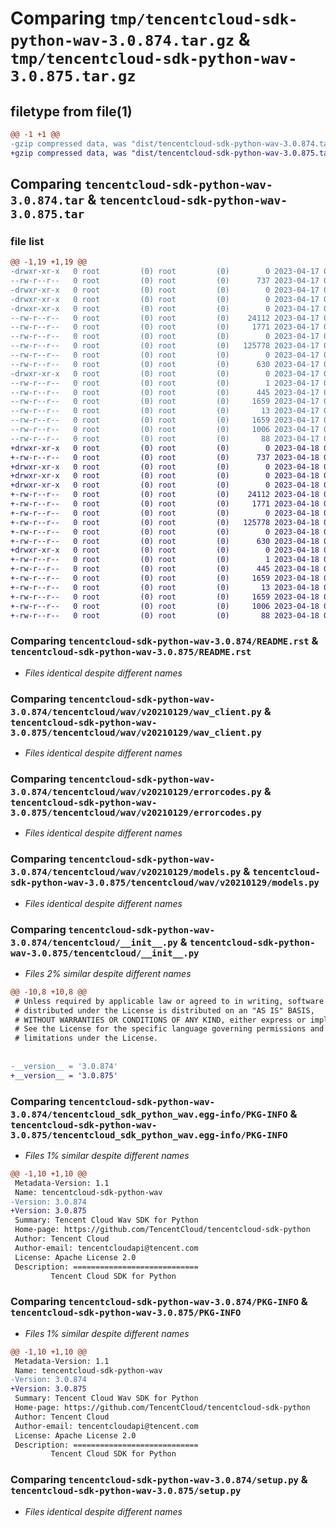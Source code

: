 # Comparing `tmp/tencentcloud-sdk-python-wav-3.0.874.tar.gz` & `tmp/tencentcloud-sdk-python-wav-3.0.875.tar.gz`

## filetype from file(1)

```diff
@@ -1 +1 @@
-gzip compressed data, was "dist/tencentcloud-sdk-python-wav-3.0.874.tar", last modified: Mon Apr 17 00:54:41 2023, max compression
+gzip compressed data, was "dist/tencentcloud-sdk-python-wav-3.0.875.tar", last modified: Tue Apr 18 01:05:29 2023, max compression
```

## Comparing `tencentcloud-sdk-python-wav-3.0.874.tar` & `tencentcloud-sdk-python-wav-3.0.875.tar`

### file list

```diff
@@ -1,19 +1,19 @@
-drwxr-xr-x   0 root         (0) root         (0)        0 2023-04-17 00:54:41.000000 tencentcloud-sdk-python-wav-3.0.874/
--rw-r--r--   0 root         (0) root         (0)      737 2023-04-17 00:54:41.000000 tencentcloud-sdk-python-wav-3.0.874/README.rst
-drwxr-xr-x   0 root         (0) root         (0)        0 2023-04-17 00:54:41.000000 tencentcloud-sdk-python-wav-3.0.874/tencentcloud/
-drwxr-xr-x   0 root         (0) root         (0)        0 2023-04-17 00:54:41.000000 tencentcloud-sdk-python-wav-3.0.874/tencentcloud/wav/
-drwxr-xr-x   0 root         (0) root         (0)        0 2023-04-17 00:54:41.000000 tencentcloud-sdk-python-wav-3.0.874/tencentcloud/wav/v20210129/
--rw-r--r--   0 root         (0) root         (0)    24112 2023-04-17 00:54:41.000000 tencentcloud-sdk-python-wav-3.0.874/tencentcloud/wav/v20210129/wav_client.py
--rw-r--r--   0 root         (0) root         (0)     1771 2023-04-17 00:54:41.000000 tencentcloud-sdk-python-wav-3.0.874/tencentcloud/wav/v20210129/errorcodes.py
--rw-r--r--   0 root         (0) root         (0)        0 2023-04-17 00:54:41.000000 tencentcloud-sdk-python-wav-3.0.874/tencentcloud/wav/v20210129/__init__.py
--rw-r--r--   0 root         (0) root         (0)   125778 2023-04-17 00:54:41.000000 tencentcloud-sdk-python-wav-3.0.874/tencentcloud/wav/v20210129/models.py
--rw-r--r--   0 root         (0) root         (0)        0 2023-04-17 00:54:41.000000 tencentcloud-sdk-python-wav-3.0.874/tencentcloud/wav/__init__.py
--rw-r--r--   0 root         (0) root         (0)      630 2023-04-17 00:54:41.000000 tencentcloud-sdk-python-wav-3.0.874/tencentcloud/__init__.py
-drwxr-xr-x   0 root         (0) root         (0)        0 2023-04-17 00:54:41.000000 tencentcloud-sdk-python-wav-3.0.874/tencentcloud_sdk_python_wav.egg-info/
--rw-r--r--   0 root         (0) root         (0)        1 2023-04-17 00:54:41.000000 tencentcloud-sdk-python-wav-3.0.874/tencentcloud_sdk_python_wav.egg-info/dependency_links.txt
--rw-r--r--   0 root         (0) root         (0)      445 2023-04-17 00:54:41.000000 tencentcloud-sdk-python-wav-3.0.874/tencentcloud_sdk_python_wav.egg-info/SOURCES.txt
--rw-r--r--   0 root         (0) root         (0)     1659 2023-04-17 00:54:41.000000 tencentcloud-sdk-python-wav-3.0.874/tencentcloud_sdk_python_wav.egg-info/PKG-INFO
--rw-r--r--   0 root         (0) root         (0)       13 2023-04-17 00:54:41.000000 tencentcloud-sdk-python-wav-3.0.874/tencentcloud_sdk_python_wav.egg-info/top_level.txt
--rw-r--r--   0 root         (0) root         (0)     1659 2023-04-17 00:54:41.000000 tencentcloud-sdk-python-wav-3.0.874/PKG-INFO
--rw-r--r--   0 root         (0) root         (0)     1006 2023-04-17 00:54:41.000000 tencentcloud-sdk-python-wav-3.0.874/setup.py
--rw-r--r--   0 root         (0) root         (0)       88 2023-04-17 00:54:41.000000 tencentcloud-sdk-python-wav-3.0.874/setup.cfg
+drwxr-xr-x   0 root         (0) root         (0)        0 2023-04-18 01:05:29.000000 tencentcloud-sdk-python-wav-3.0.875/
+-rw-r--r--   0 root         (0) root         (0)      737 2023-04-18 01:05:29.000000 tencentcloud-sdk-python-wav-3.0.875/README.rst
+drwxr-xr-x   0 root         (0) root         (0)        0 2023-04-18 01:05:29.000000 tencentcloud-sdk-python-wav-3.0.875/tencentcloud/
+drwxr-xr-x   0 root         (0) root         (0)        0 2023-04-18 01:05:29.000000 tencentcloud-sdk-python-wav-3.0.875/tencentcloud/wav/
+drwxr-xr-x   0 root         (0) root         (0)        0 2023-04-18 01:05:29.000000 tencentcloud-sdk-python-wav-3.0.875/tencentcloud/wav/v20210129/
+-rw-r--r--   0 root         (0) root         (0)    24112 2023-04-18 01:05:29.000000 tencentcloud-sdk-python-wav-3.0.875/tencentcloud/wav/v20210129/wav_client.py
+-rw-r--r--   0 root         (0) root         (0)     1771 2023-04-18 01:05:29.000000 tencentcloud-sdk-python-wav-3.0.875/tencentcloud/wav/v20210129/errorcodes.py
+-rw-r--r--   0 root         (0) root         (0)        0 2023-04-18 01:05:29.000000 tencentcloud-sdk-python-wav-3.0.875/tencentcloud/wav/v20210129/__init__.py
+-rw-r--r--   0 root         (0) root         (0)   125778 2023-04-18 01:05:29.000000 tencentcloud-sdk-python-wav-3.0.875/tencentcloud/wav/v20210129/models.py
+-rw-r--r--   0 root         (0) root         (0)        0 2023-04-18 01:05:29.000000 tencentcloud-sdk-python-wav-3.0.875/tencentcloud/wav/__init__.py
+-rw-r--r--   0 root         (0) root         (0)      630 2023-04-18 01:05:29.000000 tencentcloud-sdk-python-wav-3.0.875/tencentcloud/__init__.py
+drwxr-xr-x   0 root         (0) root         (0)        0 2023-04-18 01:05:29.000000 tencentcloud-sdk-python-wav-3.0.875/tencentcloud_sdk_python_wav.egg-info/
+-rw-r--r--   0 root         (0) root         (0)        1 2023-04-18 01:05:29.000000 tencentcloud-sdk-python-wav-3.0.875/tencentcloud_sdk_python_wav.egg-info/dependency_links.txt
+-rw-r--r--   0 root         (0) root         (0)      445 2023-04-18 01:05:29.000000 tencentcloud-sdk-python-wav-3.0.875/tencentcloud_sdk_python_wav.egg-info/SOURCES.txt
+-rw-r--r--   0 root         (0) root         (0)     1659 2023-04-18 01:05:29.000000 tencentcloud-sdk-python-wav-3.0.875/tencentcloud_sdk_python_wav.egg-info/PKG-INFO
+-rw-r--r--   0 root         (0) root         (0)       13 2023-04-18 01:05:29.000000 tencentcloud-sdk-python-wav-3.0.875/tencentcloud_sdk_python_wav.egg-info/top_level.txt
+-rw-r--r--   0 root         (0) root         (0)     1659 2023-04-18 01:05:29.000000 tencentcloud-sdk-python-wav-3.0.875/PKG-INFO
+-rw-r--r--   0 root         (0) root         (0)     1006 2023-04-18 01:05:29.000000 tencentcloud-sdk-python-wav-3.0.875/setup.py
+-rw-r--r--   0 root         (0) root         (0)       88 2023-04-18 01:05:29.000000 tencentcloud-sdk-python-wav-3.0.875/setup.cfg
```

### Comparing `tencentcloud-sdk-python-wav-3.0.874/README.rst` & `tencentcloud-sdk-python-wav-3.0.875/README.rst`

 * *Files identical despite different names*

### Comparing `tencentcloud-sdk-python-wav-3.0.874/tencentcloud/wav/v20210129/wav_client.py` & `tencentcloud-sdk-python-wav-3.0.875/tencentcloud/wav/v20210129/wav_client.py`

 * *Files identical despite different names*

### Comparing `tencentcloud-sdk-python-wav-3.0.874/tencentcloud/wav/v20210129/errorcodes.py` & `tencentcloud-sdk-python-wav-3.0.875/tencentcloud/wav/v20210129/errorcodes.py`

 * *Files identical despite different names*

### Comparing `tencentcloud-sdk-python-wav-3.0.874/tencentcloud/wav/v20210129/models.py` & `tencentcloud-sdk-python-wav-3.0.875/tencentcloud/wav/v20210129/models.py`

 * *Files identical despite different names*

### Comparing `tencentcloud-sdk-python-wav-3.0.874/tencentcloud/__init__.py` & `tencentcloud-sdk-python-wav-3.0.875/tencentcloud/__init__.py`

 * *Files 2% similar despite different names*

```diff
@@ -10,8 +10,8 @@
 # Unless required by applicable law or agreed to in writing, software
 # distributed under the License is distributed on an "AS IS" BASIS,
 # WITHOUT WARRANTIES OR CONDITIONS OF ANY KIND, either express or implied.
 # See the License for the specific language governing permissions and
 # limitations under the License.
 
 
-__version__ = '3.0.874'
+__version__ = '3.0.875'
```

### Comparing `tencentcloud-sdk-python-wav-3.0.874/tencentcloud_sdk_python_wav.egg-info/PKG-INFO` & `tencentcloud-sdk-python-wav-3.0.875/tencentcloud_sdk_python_wav.egg-info/PKG-INFO`

 * *Files 1% similar despite different names*

```diff
@@ -1,10 +1,10 @@
 Metadata-Version: 1.1
 Name: tencentcloud-sdk-python-wav
-Version: 3.0.874
+Version: 3.0.875
 Summary: Tencent Cloud Wav SDK for Python
 Home-page: https://github.com/TencentCloud/tencentcloud-sdk-python
 Author: Tencent Cloud
 Author-email: tencentcloudapi@tencent.com
 License: Apache License 2.0
 Description: ============================
         Tencent Cloud SDK for Python
```

### Comparing `tencentcloud-sdk-python-wav-3.0.874/PKG-INFO` & `tencentcloud-sdk-python-wav-3.0.875/PKG-INFO`

 * *Files 1% similar despite different names*

```diff
@@ -1,10 +1,10 @@
 Metadata-Version: 1.1
 Name: tencentcloud-sdk-python-wav
-Version: 3.0.874
+Version: 3.0.875
 Summary: Tencent Cloud Wav SDK for Python
 Home-page: https://github.com/TencentCloud/tencentcloud-sdk-python
 Author: Tencent Cloud
 Author-email: tencentcloudapi@tencent.com
 License: Apache License 2.0
 Description: ============================
         Tencent Cloud SDK for Python
```

### Comparing `tencentcloud-sdk-python-wav-3.0.874/setup.py` & `tencentcloud-sdk-python-wav-3.0.875/setup.py`

 * *Files identical despite different names*

